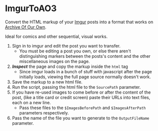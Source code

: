 # ImgurToAO3
Convert the HTML markup of your [Imgur](https://imgur.com/) posts into a format that works on [Archive Of Our Own](https://archiveofourown.org/). 

Ideal for comics and other sequential, visual works.

1. Sign in to imgur and edit the post you want to transfer.
   - You must be editing a post you own, or else there aren't distinguishing markers between the posts's content and the other miscellaneous images on the page.
1. ***Inspect*** the page and copy the markup inside the `html` tag
   - Since imgur loads in a bunch of stuff with javascript after the page initially loads, viewing the full page source normally doesn't work.
1. Save the markup to a new html file.
1. Run the script, passing the html file to the `SourcePath` parameter.
1. If you have re-used images to come before or after the content of the post, (like a title card or credit screen) paste their URLs into text files, each on a new line. 
   - Pass these files to the `$ImagesBeforePath` and `$ImagesAfterPath` parameters respectively.
1. Pass the name of the file you want to generate to the `OutputFileName` parameter.

